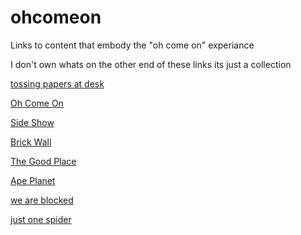# ohcomeon
Links to content that embody the "oh come on" experiance

I don't own whats on the other end of these links its just a collection

<a href="https://giphy.com/gifs/angry-monday-working-xiAqCzbB3eZvG" target="_blank">tossing papers at desk</a>

<a href="https://media.giphy.com/media/4ZrFRwHGl4HTELW801/giphy.gif" target="_blank">Oh Come On</a>

<a href="https://media.giphy.com/media/v1.Y2lkPTc5MGI3NjExYmFiYTlhNThkNTc0YTJjOWRiMGE4ZGRlN2RiZjQ2MDIwMzFmNDAzYyZlcD12MV9pbnRlcm5hbF9naWZzX2dpZklkJmN0PWc/P35yYoDTcXwA/giphy.gif" target="_blank">Side Show</a>

<a href="https://media.giphy.com/media/mIvrv5Qe0kHlu/giphy.gif" target="_blank">Brick Wall</a>

<a href="https://media.giphy.com/media/iJ2cRDeQkcPXZiHh53/giphy.gif" target="_blank">The Good Place</a>

<a href="https://media.giphy.com/media/4qUiATsEPYsw0/giphy.gif" target="_blank">Ape Planet</a>

<a href="https://www.youtube.com/watch?v=y8OnoxKotPQ" target="_blank">we are blocked</a>

<a href="https://giphy.com/gifs/bug-UAUtB4Oi9U4EM" target="_blank">just one spider</a>
